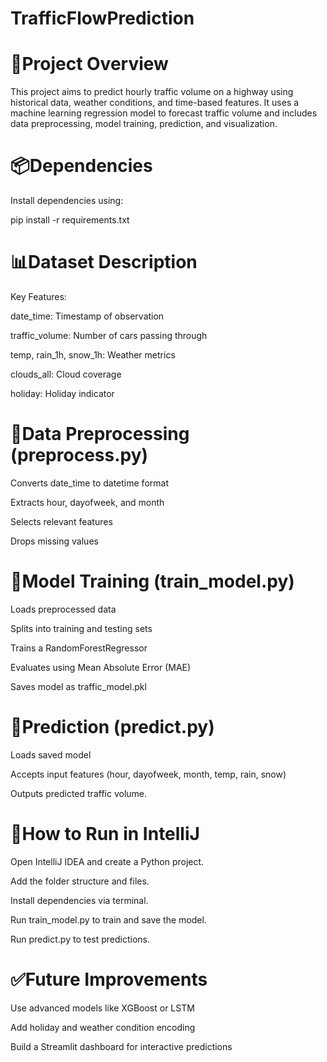 # TrafficFlowPrediction

# 📁Project Overview
This project aims to predict hourly traffic volume on a highway using historical data, weather conditions, and time-based features. It uses a machine learning regression model to forecast traffic volume and includes data preprocessing, model training, prediction, and visualization.

# 📦Dependencies
Install dependencies using:

pip install -r requirements.txt

# 📊Dataset Description
Key Features:

date_time: Timestamp of observation

traffic_volume: Number of cars passing through

temp, rain_1h, snow_1h: Weather metrics

clouds_all: Cloud coverage

holiday: Holiday indicator

# 🧹Data Preprocessing (preprocess.py)
Converts date_time to datetime format

Extracts hour, dayofweek, and month

Selects relevant features

Drops missing values

# 🧠Model Training (train_model.py)
Loads preprocessed data

Splits into training and testing sets

Trains a RandomForestRegressor

Evaluates using Mean Absolute Error (MAE)

Saves model as traffic_model.pkl

# 🔮Prediction (predict.py)
Loads saved model

Accepts input features (hour, dayofweek, month, temp, rain, snow)

Outputs predicted traffic volume.

# 🚀How to Run in IntelliJ
Open IntelliJ IDEA and create a Python project.

Add the folder structure and files.

Install dependencies via terminal.

Run train_model.py to train and save the model.

Run predict.py to test predictions.

# ✅Future Improvements
Use advanced models like XGBoost or LSTM

Add holiday and weather condition encoding

Build a Streamlit dashboard for interactive predictions

